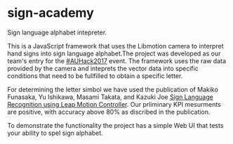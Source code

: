 # sign-academy
Sign language alphabet intepreter.

This is a JavaScript framework that uses the Libmotion camera to interpret hand signs into sign language alphabet.The project was developed as our team's entry for the [#AUHack2017](https://auhack.org/) event. The framework uses the raw data provided by the camera and inteprets the vector data into specific conditions that need to be fullfilled to obtain a specific letter.

For determining the letter simbol we have used the publication of Makiko Funasaka, Yu Ishikawa, Masami Takata, and Kazuki Joe [Sign Language Recognition using Leap Motion Controller](http://worldcomp-proceedings.com/proc/p2015/PDP7080.pdf). Our prliminary KPI mesurments are positive, with accuracy above 80% as discribed in the publication. 

To demonstrate the functionality the project has a simple Web UI that tests your ability to spel sign alphabet.
